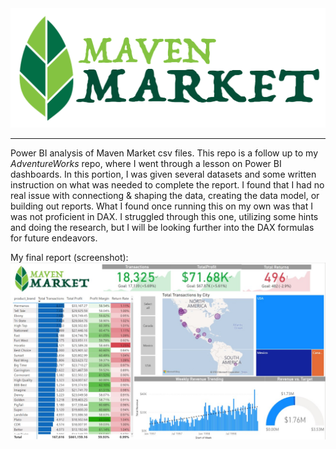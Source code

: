<img src = images\Maven_Market.png>

---

Power BI analysis of Maven Market csv files. This repo is a follow up to my *AdventureWorks* repo, where I went through a lesson on Power BI dashboards. In this portion, I was given several datasets and some written instruction on what was needed to complete the report. I found that I had no real issue with connectiong & shaping the data, creating the data model, or building out reports. What I found once running this on my own was that I was not proficient in DAX. I struggled through this one, utilizing some hints and doing the research, but I will be looking further into the DAX formulas for future endeavors.

My final report (screenshot):
<img src = images\Topline_Performers.jpg>
